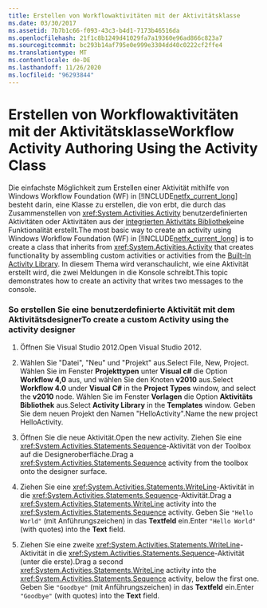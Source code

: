```yaml
---
title: Erstellen von Workflowaktivitäten mit der Aktivitätsklasse
ms.date: 03/30/2017
ms.assetid: 7b7b1c66-f093-43c3-b4d1-7173b46516da
ms.openlocfilehash: 21f1c8b1249d41029fa7a19360e96ad866c823a7
ms.sourcegitcommit: bc293b14af795e0e999e3304dd40c0222cf2ffe4
ms.translationtype: MT
ms.contentlocale: de-DE
ms.lasthandoff: 11/26/2020
ms.locfileid: "96293844"
---
```

# <a name="workflow-activity-authoring-using-the-activity-class"></a><span data-ttu-id="cb8c9-102">Erstellen von Workflowaktivitäten mit der Aktivitätsklasse</span><span class="sxs-lookup"><span data-stu-id="cb8c9-102">Workflow Activity Authoring Using the Activity Class</span></span>

<span data-ttu-id="cb8c9-103">Die einfachste Möglichkeit zum Erstellen einer Aktivität mithilfe von Windows Workflow Foundation (WF) in [!INCLUDE[netfx_current_long](../../../includes/netfx-current-long-md.md)] besteht darin, eine Klasse zu erstellen, die von erbt, die durch das Zusammenstellen von <xref:System.Activities.Activity> benutzerdefinierten Aktivitäten oder Aktivitäten aus der [integrierten Aktivitäts Bibliothek](net-framework-4-5-built-in-activity-library.md)eine Funktionalität erstellt.</span><span class="sxs-lookup"><span data-stu-id="cb8c9-103">The most basic way to create an activity using Windows Workflow Foundation (WF) in [!INCLUDE[netfx_current_long](../../../includes/netfx-current-long-md.md)] is to create a class that inherits from <xref:System.Activities.Activity> that creates functionality by assembling custom activities or activities from the [Built-In Activity Library](net-framework-4-5-built-in-activity-library.md).</span></span> <span data-ttu-id="cb8c9-104">In diesem Thema wird veranschaulicht, wie eine Aktivität erstellt wird, die zwei Meldungen in die Konsole schreibt.</span><span class="sxs-lookup"><span data-stu-id="cb8c9-104">This topic demonstrates how to create an activity that writes two messages to the console.</span></span>

### <a name="to-create-a-custom-activity-using-the-activity-designer"></a><span data-ttu-id="cb8c9-105">So erstellen Sie eine benutzerdefinierte Aktivität mit dem Aktivitätsdesigner</span><span class="sxs-lookup"><span data-stu-id="cb8c9-105">To create a custom Activity using the activity designer</span></span>

1. <span data-ttu-id="cb8c9-106">Öffnen Sie Visual Studio 2012.</span><span class="sxs-lookup"><span data-stu-id="cb8c9-106">Open Visual Studio 2012.</span></span>

2. <span data-ttu-id="cb8c9-107">Wählen Sie "Datei", "Neu" und "Projekt" aus.</span><span class="sxs-lookup"><span data-stu-id="cb8c9-107">Select File, New, Project.</span></span> <span data-ttu-id="cb8c9-108">Wählen Sie im Fenster **Projekttypen** unter **Visual c#** die Option **Workflow 4,0** aus, und wählen Sie den Knoten **v2010** aus.</span><span class="sxs-lookup"><span data-stu-id="cb8c9-108">Select **Workflow 4.0** under **Visual C#** in the **Project Types** window, and select the **v2010** node.</span></span> <span data-ttu-id="cb8c9-109">Wählen Sie im Fenster **Vorlagen** die Option **Aktivitäts Bibliothek** aus.</span><span class="sxs-lookup"><span data-stu-id="cb8c9-109">Select **Activity Library** in the **Templates** window.</span></span> <span data-ttu-id="cb8c9-110">Geben Sie dem neuen Projekt den Namen "HelloActivity".</span><span class="sxs-lookup"><span data-stu-id="cb8c9-110">Name the new project HelloActivity.</span></span>

3. <span data-ttu-id="cb8c9-111">Öffnen Sie die neue Aktivität.</span><span class="sxs-lookup"><span data-stu-id="cb8c9-111">Open the new activity.</span></span>  <span data-ttu-id="cb8c9-112">Ziehen Sie eine <xref:System.Activities.Statements.Sequence>-Aktivität von der Toolbox auf die Designeroberfläche.</span><span class="sxs-lookup"><span data-stu-id="cb8c9-112">Drag a <xref:System.Activities.Statements.Sequence> activity from the toolbox onto the designer surface.</span></span>

4. <span data-ttu-id="cb8c9-113">Ziehen Sie eine <xref:System.Activities.Statements.WriteLine>-Aktivität in die <xref:System.Activities.Statements.Sequence>-Aktivität.</span><span class="sxs-lookup"><span data-stu-id="cb8c9-113">Drag a <xref:System.Activities.Statements.WriteLine> activity into the <xref:System.Activities.Statements.Sequence> activity.</span></span> <span data-ttu-id="cb8c9-114">Geben Sie `"Hello World"` (mit Anführungszeichen) in das **Textfeld** ein.</span><span class="sxs-lookup"><span data-stu-id="cb8c9-114">Enter `"Hello World"` (with quotes) into the **Text** field.</span></span>

5. <span data-ttu-id="cb8c9-115">Ziehen Sie eine zweite <xref:System.Activities.Statements.WriteLine>-Aktivität in die <xref:System.Activities.Statements.Sequence>-Aktivität (unter die erste).</span><span class="sxs-lookup"><span data-stu-id="cb8c9-115">Drag a second <xref:System.Activities.Statements.WriteLine> activity into the <xref:System.Activities.Statements.Sequence> activity, below the first one.</span></span> <span data-ttu-id="cb8c9-116">Geben Sie `"Goodbye"` (mit Anführungszeichen) in das **Textfeld** ein.</span><span class="sxs-lookup"><span data-stu-id="cb8c9-116">Enter `"Goodbye"` (with quotes) into the **Text** field.</span></span>
